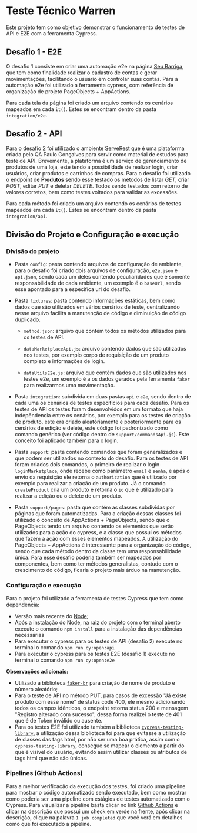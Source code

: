 # Teste Técnico Warren

Este projeto tem como objetivo demonstrar o funcionamento de testes de API e E2E com a ferramenta Cypress.

## Desafio 1 - E2E

O desafio 1 consiste em criar uma automação e2e na página [Seu Barriga](https://seubarriga.wcaquino.me/), que tem como finalidade realizar o cadastro de contas e gerar movimentações, facilitando o usuário em controlar suas contas. Para a automação e2e foi utilizado a ferramenta cypress, com referência de organização de projeto PageObjects + AppActions. 

Para cada tela da página foi criado um arquivo contendo os cenários mapeados em cada `it()`. Estes se encontram dentro da pasta `integration/e2e`.

## Desafio 2 - API 

Para o desafio 2 foi utilizado o ambiente [ServeRest](https://serverest.dev/) que é uma plataforma criada pelo QA Paulo Gonçalves para servir como material de estudos para teste de API. Brevemente, a plataforma é um serviço de gerenciamento de produtos de uma loja, este tendo a possibilidade de realizar login, criar usuários, criar produtos e carrinhos de compras. Para o desafio foi utilizado o endpoint de **Produtos** sendo esse testado os métodos de listar *GET*, criar *POST*, editar *PUT* e deletar *DELETE*. Todos sendo testados com retorno de valores corretos, bem como testes voltados para validar as excessões. 

Para cada método foi criado um arquivo contendo os cenários de testes mapeados em cada `it()`. Estes se encontram dentro da pasta `integration/api`.

## Divisão do Projeto e Configuração e execução

### Divisão do projeto

* Pasta `config`: pasta contendo arquivos de configuração de ambiente, para o desafio foi criado dois arquivos de configuração, `e2e.json` e `api.json`, sendo cada um deles contendo peculiaridades que é somente responsabilidade de cada ambiente, um exemplo é o `baseUrl`, sendo esse apontado para a especifica url do desafio.

* Pasta `fixtures`: pasta contendo informações estáticas, bem como dados que são utilizados em vários cenários de teste, centralizando nesse arquivo facilita a manutenção de código e diminuição de código duplicado.
  
  * `method.json`: arquivo que contém todos os métodos utilizados para os testes de API.

  * `dataMarketplaceApi.js`: arquivo contendo dados que são utilizados nos testes, por exemplo corpo de requisição de um produto completo e informações de login.  

  * `dataUtilsE2e.js`: arquivo que contém dados que são utilizados nos testes e2e, um exemplo é a os dados gerados pela ferramenta `faker` para realizarmos uma movimentação.

* Pasta `integration`: subdivida em duas pastas `api` e `e2e`, sendo dentro de cada uma os cenários de testes especificios para cada desafio. Para os testes de API os testes foram desenvolvidos em um formato que haja indepêndencia entre os cenários, por exemplo para os testes de criação de produto, este era criado aleatóriamente e posteriormente para os cenários de edição e delete, este código foi padronizado como comando genérico (ver código dentro de `support/commandsApi.js`). Este conceito foi aplicado também para o login.

* Pasta `support`: pasta contendo comandos que foram generalizados e que podem ser utilizados no contexto do desafio. Para os testes de API foram criados dois comandos, o primeiro de realizar o login `loginMarketplace`, onde recebe como parâmetro `email` e `senha`, e após o envio da requisição ele retorna o `authorization` que é utilizado por exemplo para realizar a criação de um produto. Já o comando `createProduct` cria um produto e retorna o `id` que é utilizado para realizar a edição ou o delete de um produto.

* Pasta `support/pages`: pasta que contém as classes subdividas por páginas que foram automatizadas. Para a criação dessas classes foi utilizado o conceito de AppActions + PageObjects, sendo que o PageObjects tendo um arquivo contendo os elementos que serão utilizados para a ação do cypress, e a classe que possui os métodos que fazem a ação com esses elementos mapeados. A utilização do PageObjects + AppActions é interessante para a organização do código, sendo que cada método dentro da classe tem uma responsabilidade única. Para esse desafio poderia também ser mapeados por componentes, bem como ter métodos generalistas, contudo com o crescimento do código, ficaria o projeto mais árduo na manutenção.

### Configuração e execução

Para o projeto foi utilizado a ferramenta de testes Cypress que tem como dependência:
 
* Versão mais recente do [Node](https://nodejs.org/en/download/);
* Após a instalação do Node, na raiz do projeto com o terminal aberto execute o comando `npm install` para a instalação das dependências necessárias
* Para executar o cypress para os testes de API (desafio 2) execute no terminal o comando `npm run cy:open:api`
* Para executar o cypress para os testes E2E (desafio 1) execute no terminal o comando `npm run cy:open:e2e`

**Observações adicionais:**

* Utilizado a biblioteca [`faker-br`](https://github.com/tamnil/Faker-br) para criação de nome de produto e número aleatório;
* Para o teste de API no método PUT, para casos de excessão "Já existe produto com esse nome" de status code 400, ele mesmo adicionando todos os campos idênticos, o endpoint retorna status 200 e mensagem "Registro alterado com sucesso", dessa forma realizei o teste de 401 que é de Token inválido ou ausente. 
* Para os testes E2E foi utilizado também a biblioteca [`cypress-testing-library`](https://testing-library.com/docs/cypress-testing-library/intro/), a utilização dessa biblioteca foi para que evitasse a utilização de classes das tags html, por não ser uma boa prática, assim com o `cypress-testing-library`, consegue se mapear o elemento a partir do que é visível do usuário, evitando assim utilizar classes ou atributos de tags html que não são únicas.

### Pipelines (Github Actions)

Para a melhor verificação da execução dos testes, foi criado uma pipeline para mostrar o código automatizado sendo executado, bem como mostrar como poderia ser uma pipeline com estágios de testes automatizado com o Cypress. Para visualizar a pipeline basta clicar no link [Github Actions](https://github.com/jfilhoGN/teste-warren/actions) e clicar na descrição que possui um check em verde na frente, após clicar na descrição, clique na palavra `1 job completed` que você verá em detalhes como que foi executado a pipeline.
